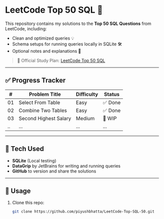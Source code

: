 # LeetCode Top 50 SQL 🚀

This repository contains my solutions to the **Top 50 SQL Questions** from LeetCode, including:
- Clean and optimized queries 💡
- Schema setups for running queries locally in SQLite 🛠️
- Optional notes and explanations 📒

> 🔗 Official Study Plan: [LeetCode Top 50 SQL](https://leetcode.com/studyplan/top-sql-50/)

---
## ✅ Progress Tracker

| #  | Problem Title                  | Difficulty | Status  |
|----|-------------------------------|------------|---------|
| 01 | Select From Table             | Easy       | ✅ Done |
| 02 | Combine Two Tables            | Easy       | ✅ Done |
| 03 | Second Highest Salary         | Medium     | 🔄 WIP  |
| .. | ...                           | ...        | ...     |

---

## 🧠 Tech Used

- **SQLite** (Local testing)
- **DataGrip** by JetBrains for writing and running queries
- **GitHub** to version and share the solutions

---

## 📌 Usage

1. Clone this repo:
   ```bash
   git clone https://github.com/piyushbhatta/LeetCode-Top-SQL-50.git

